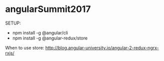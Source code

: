 # angularSummit2017


SETUP:
* npm install -g @angular/cli
* npm install -g @angular-redux/store


When to use store:
http://blog.angular-university.io/angular-2-redux-ngrx-rxjs/
